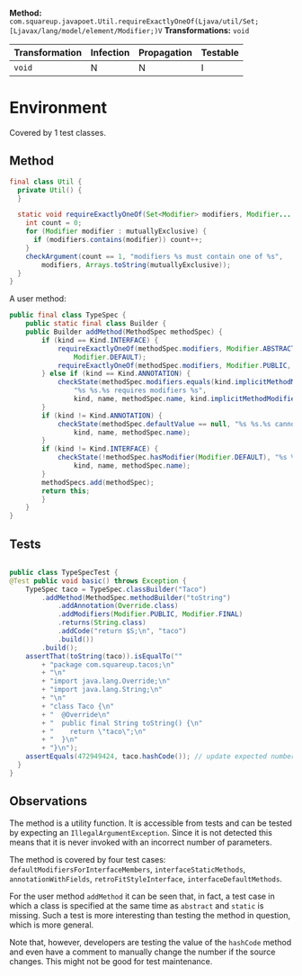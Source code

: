
**Method:** `com.squareup.javapoet.Util.requireExactlyOneOf(Ljava/util/Set;[Ljavax/lang/model/element/Modifier;)V`
**Transformations:** `void`

| Transformation | Infection | Propagation | Testable |
|----------------|-----------|-------------|----------|
| `void`         | N         | N           | I        |


# Environment

Covered by 1 test classes.

## Method

```Java
final class Util {
  private Util() {
  }

  static void requireExactlyOneOf(Set<Modifier> modifiers, Modifier... mutuallyExclusive) {
    int count = 0;
    for (Modifier modifier : mutuallyExclusive) {
      if (modifiers.contains(modifier)) count++;
    }
    checkArgument(count == 1, "modifiers %s must contain one of %s",
        modifiers, Arrays.toString(mutuallyExclusive));
  }
}
```

A user method:
```Java
public final class TypeSpec {
    public static final class Builder {
    public Builder addMethod(MethodSpec methodSpec) {
        if (kind == Kind.INTERFACE) {
            requireExactlyOneOf(methodSpec.modifiers, Modifier.ABSTRACT, Modifier.STATIC,
                Modifier.DEFAULT);
            requireExactlyOneOf(methodSpec.modifiers, Modifier.PUBLIC, Modifier.PRIVATE);
        } else if (kind == Kind.ANNOTATION) {
            checkState(methodSpec.modifiers.equals(kind.implicitMethodModifiers),
                "%s %s.%s requires modifiers %s",
                kind, name, methodSpec.name, kind.implicitMethodModifiers);
        }
        if (kind != Kind.ANNOTATION) {
            checkState(methodSpec.defaultValue == null, "%s %s.%s cannot have a default value",
                kind, name, methodSpec.name);
        }
        if (kind != Kind.INTERFACE) {
            checkState(!methodSpec.hasModifier(Modifier.DEFAULT), "%s %s.%s cannot be default",
                kind, name, methodSpec.name);
        }
        methodSpecs.add(methodSpec);
        return this;
        }
    }
}
```

## Tests

```Java

public class TypeSpecTest {
@Test public void basic() throws Exception {
    TypeSpec taco = TypeSpec.classBuilder("Taco")
        .addMethod(MethodSpec.methodBuilder("toString")
            .addAnnotation(Override.class)
            .addModifiers(Modifier.PUBLIC, Modifier.FINAL)
            .returns(String.class)
            .addCode("return $S;\n", "taco")
            .build())
        .build();
    assertThat(toString(taco)).isEqualTo(""
        + "package com.squareup.tacos;\n"
        + "\n"
        + "import java.lang.Override;\n"
        + "import java.lang.String;\n"
        + "\n"
        + "class Taco {\n"
        + "  @Override\n"
        + "  public final String toString() {\n"
        + "    return \"taco\";\n"
        + "  }\n"
        + "}\n");
    assertEquals(472949424, taco.hashCode()); // update expected number if source changes
  }
}
```

## Observations

The method is a utility function. It is accessible from tests and can be tested by expecting an `IllegalArgumentException`.
Since it is not detected this means that it is never invoked with an incorrect number of parameters.

The method is covered by four test cases: `defaultModifiersForInterfaceMembers`, `interfaceStaticMethods`, `annotationWithFields`, `retroFitStyleInterface`, `interfaceDefaultMethods`.

For the user method `addMethod` it can be seen that, in fact, a test case in which a class is specified at the same time as `abstract` and `static` is missing.
Such a test is more interesting than testing the method in question, which is more general.

Note that, however, developers are testing the value of the `hashCode` method and even have a comment to manually change the number if the source changes. This might not be good for test maintenance.

